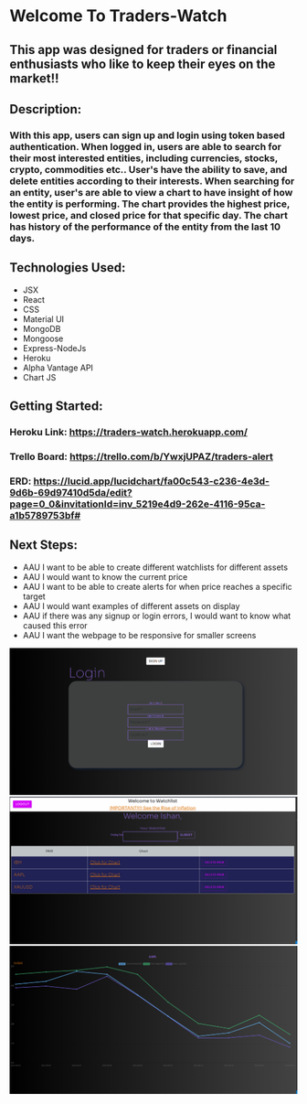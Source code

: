 # Welcome To Traders-Watch

## This app was designed for traders or financial enthusiasts who like to keep their eyes on the market!!

## Description: 
### With this app, users can sign up and login using token based authentication. When logged in, users are able to search for their most interested entities, including currencies, stocks, crypto, commodities etc.. User's have the ability to save, and delete entities according to their interests. When searching for an entity, user's are able to view a chart to have insight of how the entity is performing. The chart provides the highest price, lowest price, and closed price for that specific day. The chart has history of the performance of the entity from the last 10 days.

## Technologies Used:
- JSX
- React
- CSS
- Material UI
- MongoDB
- Mongoose
- Express-NodeJs
- Heroku
- Alpha Vantage API
- Chart JS

## Getting Started:
### Heroku Link: https://traders-watch.herokuapp.com/
### Trello Board: https://trello.com/b/YwxjUPAZ/traders-alert
### ERD: https://lucid.app/lucidchart/fa00c543-c236-4e3d-9d6b-69d97410d5da/edit?page=0_0&invitationId=inv_5219e4d9-262e-4116-95ca-a1b5789753bf#



## Next Steps:
- AAU I want to be able to create different watchlists for different assets
- AAU I would want to know the current price
- AAU I want to be able to create alerts for when price reaches a specific target
- AAU I would want examples of different assets on display
- AAU if there was any signup or login errors, I would want to know what caused this error
- AAU I want the webpage to be responsive for smaller screens

<img src="./screenshot1.png">
<img src="./screenshot2.png">
<img src="./screenshot3.png">
